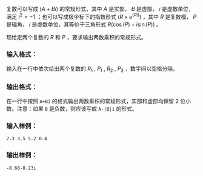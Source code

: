 <!-- Title
复数乘法 (15)
-->
复数可以写成 $(A + Bi)$ 的常规形式，其中 $A$ 是实部， $B$ 是虚部， $i$ 是虚数单位，满足 $i^2 = -1$
；也可以写成极坐标下的指数形式 $(R\times e^{(Pi)})$ ，其中 $R$ 是复数模， $P$ 是辐角， $i$ 是虚数单位，其等价于三角形式
$R(\cos (P) + i \sin (P))$ 。

现给定两个复数的 $R$ 和 $P$ ，要求输出两数乘积的常规形式。

### 输入格式：

输入在一行中依次给出两个复数的 $R_1$ , $P_1$ , $R_2$ , $P_2$ ，数字间以空格分隔。

### 输出格式：

在一行中按照 `A+Bi` 的格式输出两数乘积的常规形式，实部和虚部均保留 2 位小数。注意：如果 `B` 是负数，则应该写成 `A-|B|i` 的形式。

### 输入样例：

    
    
    2.3 3.5 5.2 0.4

### 输出样例：

    
    
    -8.68-8.23i


